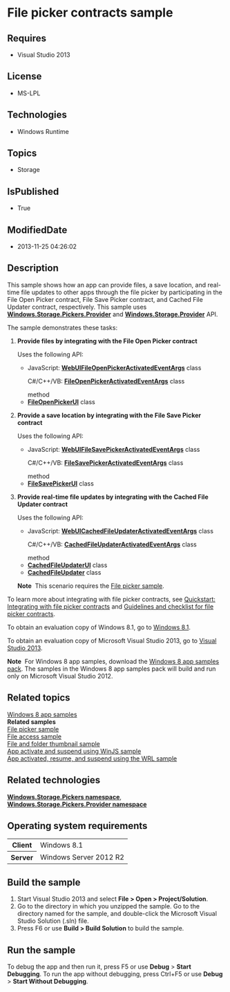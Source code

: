 # File picker contracts sample
## Requires
* Visual Studio 2013
## License
* MS-LPL
## Technologies
* Windows Runtime
## Topics
* Storage
## IsPublished
* True
## ModifiedDate
* 2013-11-25 04:26:02
## Description

<div id="mainSection">
<p>This sample shows how an app can provide files, a save location, and real-time file updates to other apps through the file picker by participating in the File Open Picker contract, File Save Picker contract, and Cached File Updater contract, respectively.
 This sample uses <a href="http://msdn.microsoft.com/library/windows/apps/br207954">
<b>Windows.Storage.Pickers.Provider</b></a> and <a href="http://msdn.microsoft.com/library/windows/apps/hh747812">
<b>Windows.Storage.Provider</b></a> API. </p>
<p>The sample demonstrates these tasks:</p>
<ol>
<li>
<p><b>Provide files by integrating with the File Open Picker contract</b></p>
<p>Uses the following API:</p>
<ul>
<li>
<p>JavaScript: <a href="http://msdn.microsoft.com/library/windows/apps/hh701800">
<b>WebUIFileOpenPickerActivatedEventArgs</b></a> class</p>
<p>C#/C&#43;&#43;/VB: <a href="http://msdn.microsoft.com/library/windows/apps/hh700467"><b>FileOpenPickerActivatedEventArgs</b></a> class</p>
method </li><li><a href="http://msdn.microsoft.com/library/windows/apps/hh738453"><b>FileOpenPickerUI</b></a> class
</li></ul>
</li><li>
<p><b>Provide a save location by integrating with the File Save Picker contract</b></p>
<p>Uses the following API:</p>
<ul>
<li>
<p>JavaScript: <a href="http://msdn.microsoft.com/library/windows/apps/hh701822">
<b>WebUIFileSavePickerActivatedEventArgs</b></a> class</p>
<p>C#/C&#43;&#43;/VB: <a href="http://msdn.microsoft.com/library/windows/apps/hh700489"><b>FileSavePickerActivatedEventArgs</b></a> class</p>
method </li><li><a href="http://msdn.microsoft.com/library/windows/apps/hh738463"><b>FileSavePickerUI</b></a> class
</li></ul>
</li><li>
<p><b>Provide real-time file updates by integrating with the Cached File Updater contract</b></p>
<p>Uses the following API:</p>
<ul>
<li>
<p>JavaScript: <a href="http://msdn.microsoft.com/library/windows/apps/hh701752">
<b>WebUICachedFileUpdaterActivatedEventArgs</b></a> class</p>
<p>C#/C&#43;&#43;/VB: <a href="http://msdn.microsoft.com/library/windows/apps/hh700440"><b>CachedFileUpdaterActivatedEventArgs</b></a> class</p>
method </li><li><a href="http://msdn.microsoft.com/library/windows/apps/hh747794"><b>CachedFileUpdaterUI</b></a> class
</li><li><a href="http://msdn.microsoft.com/library/windows/apps/hh747793"><b>CachedFileUpdater</b></a> class
</li></ul>
<p class="note"><b>Note</b>&nbsp;&nbsp;This scenario requires the <a href="http://go.microsoft.com/fwlink/p/?linkid=231464">
File picker sample</a>.</p>
</li></ol>
<p>To learn more about integrating with file picker contracts, see <a href="http://msdn.microsoft.com/library/windows/apps/hh465192">
Quickstart: Integrating with file picker contracts</a> and <a href="http://msdn.microsoft.com/library/windows/apps/jj150594">
Guidelines and checklist for file picker contracts</a>.</p>
<p>To obtain an evaluation copy of Windows&nbsp;8.1, go to <a href="http://go.microsoft.com/fwlink/p/?linkid=301696">
Windows&nbsp;8.1</a>.</p>
<p>To obtain an evaluation copy of Microsoft Visual Studio&nbsp;2013, go to <a href="http://go.microsoft.com/fwlink/p/?linkid=301697">
Visual Studio&nbsp;2013</a>.</p>
<p></p>
<p class="note"><b>Note</b>&nbsp;&nbsp;For Windows&nbsp;8 app samples, download the <a href="http://go.microsoft.com/fwlink/p/?LinkId=301698">
Windows&nbsp;8 app samples pack</a>. The samples in the Windows&nbsp;8 app samples pack will build and run only on Microsoft Visual Studio&nbsp;2012.</p>
<p></p>
<h2><a id="related_topics"></a>Related topics</h2>
<dl><dt><a href="http://go.microsoft.com/fwlink/p/?LinkID=227694">Windows 8 app samples</a>
</dt><dt><b>Related samples</b> </dt><dt><a href=" http://go.microsoft.com/fwlink/p/?linkid=231464">File picker sample</a>
</dt><dt><a href=" http://go.microsoft.com/fwlink/p/?linkid=231445">File access sample</a>
</dt><dt><a href="http://go.microsoft.com/fwlink/p/?linkid=231522">File and folder thumbnail sample</a>
</dt><dt><a href="http://go.microsoft.com/fwlink/p/?linkid=231617">App activate and suspend using WinJS sample</a>
</dt><dt><a href="http://go.microsoft.com/fwlink/p/?linkid=231474">App activated, resume, and suspend using the WRL sample</a>
</dt></dl>
<h2>Related technologies</h2>
<a href="http://msdn.microsoft.com/library/windows/apps/br207928"><b>Windows.Storage.Pickers namespace</b></a>,
<a href="http://msdn.microsoft.com/library/windows/apps/br207954"><b>Windows.Storage.Pickers.Provider namespace</b></a>
<h2>Operating system requirements</h2>
<table>
<tbody>
<tr>
<th>Client</th>
<td><dt>Windows&nbsp;8.1 </dt></td>
</tr>
<tr>
<th>Server</th>
<td><dt>Windows Server&nbsp;2012&nbsp;R2 </dt></td>
</tr>
</tbody>
</table>
<h2>Build the sample</h2>
<ol>
<li>Start Visual Studio&nbsp;2013 and select <b>File &gt; Open &gt; Project/Solution</b>.
</li><li>Go to the directory in which you unzipped the sample. Go to the directory named for the sample, and double-click the Microsoft Visual Studio Solution (.sln) file.
</li><li>Press F6 or use <b>Build &gt; Build Solution</b> to build the sample. </li></ol>
<h2>Run the sample</h2>
<p>To debug the app and then run it, press F5 or use <b>Debug</b> &gt; <b>Start Debugging</b>. To run the app without debugging, press Ctrl&#43;F5 or use
<b>Debug</b> &gt; <b>Start Without Debugging</b>.</p>
</div>
